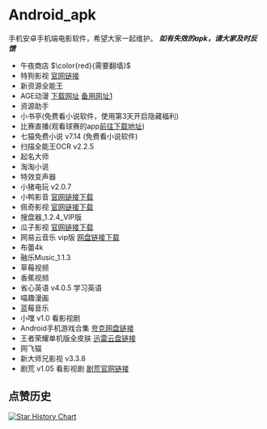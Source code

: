 # Android_apk
手机安卓手机端电影软件，希望大家一起维护。
***如有失效的apk，请大家及时反馈***

* 午夜商店 $\color{red}{需要翻墙}$
* 特狗影视 [官网链接](https://www.tegoudy.com)
* 新资源全能王
* AGE动漫 [下载网址](https://www.agemys.net)   [备用网址1](www.age.tv)
* 资源助手
* 小书亭(免费看小说软件，使用第3天开启隐藏福利)
* 比赛直播(观看球赛的app[前往下载地址](http://bszb000000.com/download))
* 七猫免费小说 v7.14 (免费看小说软件)
* 扫描全能王OCR v2.2.5
* 起名大师
* 淘淘小说
* 特效变声器
* 小猪电玩 v2.0.7
* 小鸭影音 [官网链接下载](https://duck3.top/?utm_source=wechat&utm_medium=gzh10&channel=gzh10)
* 佩奇影视 [官网链接下载](https://peiqi.tv/)
* 搜盘器_1.2.4_VIP版  
* 瓜子影视 [官网链接下载](https://gz.app/)
* 网易云音乐 vip版 [网盘链接下载](https://pan.quark.cn/s/54d176a53c20)
* 布蕾4k
* 融乐Music_1.1.3
* 草莓视频
* 香蕉视频
* 省心英语 v4.0.5 学习英语
* 喵趣漫画
* 蓝莓音乐
* 小嘿 v1.0 看影视剧 
* Android手机游戏合集 [夸克网盘链接](https://pan.quark.cn/s/31ee4e361bf0)
* 王者荣耀单机版全皮肤 [迅雷云盘链接](https://pan.xunlei.com/s/VOHQfXGSg3Vwti-fW9r6mhwyA1?pwd=28yb)
* 网飞猫
* 新大师兄影视  v3.3.8
* 剧荒 v1.05 看影视剧 [剧荒官网链接](https://juhuang.cc/)
  

## 点赞历史

[![Star History Chart](https://api.star-history.com/svg?repos=Archmage83/Android_apk&type=Date)](https://star-history.com/#Archmage83/Android_apk&Date)
<br><br>
